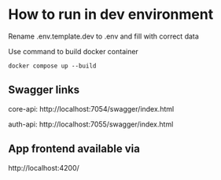 # How to run in dev environment

Rename .env.template.dev to .env and fill with correct data

Use command to build docker container

```shell
docker compose up --build
```

## Swagger links
core-api: http://localhost:7054/swagger/index.html

auth-api: http://localhost:7055/swagger/index.html

## App frontend available via
http://localhost:4200/

